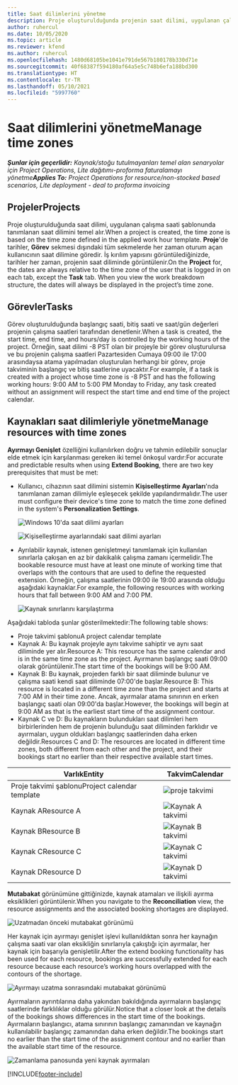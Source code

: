 ```yaml
---
title: Saat dilimlerini yönetme
description: Proje oluşturulduğunda projenin saat dilimi, uygulanan çalışma saati şablonunda tanımlanan saat dilimini temel alır.
author: ruhercul
ms.date: 10/05/2020
ms.topic: article
ms.reviewer: kfend
ms.author: ruhercul
ms.openlocfilehash: 1480d68105be1041e791de567b180178b330d71e
ms.sourcegitcommit: 40f68387f594180af64a5e5c748b6efa188bd300
ms.translationtype: HT
ms.contentlocale: tr-TR
ms.lasthandoff: 05/10/2021
ms.locfileid: "5997760"
---
```

# <a name="manage-time-zones"></a><span data-ttu-id="00ed2-103">Saat dilimlerini yönetme</span><span class="sxs-lookup"><span data-stu-id="00ed2-103">Manage time zones</span></span>

<span data-ttu-id="00ed2-104">_**Şunlar için geçerlidir:** Kaynak/stoğu tutulmayanları temel alan senaryolar için Project Operations, Lite dağıtımı-proforma faturalamayı yönetme_</span><span class="sxs-lookup"><span data-stu-id="00ed2-104">_**Applies To:** Project Operations for resource/non-stocked based scenarios, Lite deployment - deal to proforma invoicing_</span></span>


## <a name="projects"></a><span data-ttu-id="00ed2-105">Projeler</span><span class="sxs-lookup"><span data-stu-id="00ed2-105">Projects</span></span>

<span data-ttu-id="00ed2-106">Proje oluşturulduğunda saat dilimi, uygulanan çalışma saati şablonunda tanımlanan saat dilimini temel alır.</span><span class="sxs-lookup"><span data-stu-id="00ed2-106">When a project is created, the time zone is based on the time zone defined in the applied work hour template.</span></span> <span data-ttu-id="00ed2-107">**Proje**'de tarihler, **Görev** sekmesi dışındaki tüm sekmelerde her zaman oturum açan kullanıcının saat dilimine göredir. İş kırılım yapısını görüntülediğinizde, tarihler her zaman, projenin saat diliminde görüntülenir.</span><span class="sxs-lookup"><span data-stu-id="00ed2-107">On the **Project** for, the dates are always relative to the time zone of the user that is logged in on each tab, except the **Task** tab. When you view the work breakdown structure, the dates will always be displayed in the project’s time zone.</span></span>

## <a name="tasks"></a><span data-ttu-id="00ed2-108">Görevler</span><span class="sxs-lookup"><span data-stu-id="00ed2-108">Tasks</span></span>

<span data-ttu-id="00ed2-109">Görev oluşturulduğunda başlangıç saati, bitiş saati ve saat/gün değerleri projenin çalışma saatleri tarafından denetlenir.</span><span class="sxs-lookup"><span data-stu-id="00ed2-109">When a task is created, the start time, end time, and hours/day is controlled by the working hours of the project.</span></span> <span data-ttu-id="00ed2-110">Örneğin, saat dilimi -8 PST olan bir projeyle bir görev oluşturulursa ve bu projenin çalışma saatleri Pazartesiden Cumaya 09:00 ile 17:00 arasındaysa atama yapılmadan oluşturulan herhangi bir görev, proje takviminin başlangıç ve bitiş saatlerine uyacaktır.</span><span class="sxs-lookup"><span data-stu-id="00ed2-110">For example, if a task is created with a project whose time zone is -8 PST and has the following working hours: 9:00 AM to 5:00 PM Monday to Friday, any task created without an assignment will respect the start time and end time of the project calendar.</span></span>

## <a name="manage-resources-with-time-zones"></a><span data-ttu-id="00ed2-111">Kaynakları saat dilimleriyle yönetme</span><span class="sxs-lookup"><span data-stu-id="00ed2-111">Manage resources with time zones</span></span>

<span data-ttu-id="00ed2-112">**Ayırmayı Genişlet** özelliğini kullanılırken doğru ve tahmin edilebilir sonuçlar elde etmek için karşılanması gereken iki temel önkoşul vardır:</span><span class="sxs-lookup"><span data-stu-id="00ed2-112">For accurate and predictable results when using **Extend Booking**, there are two key prerequisites that must be met:</span></span>  

- <span data-ttu-id="00ed2-113">Kullanıcı, cihazının saat dilimini sistemin **Kişiselleştirme Ayarları**'nda tanımlanan zaman dilimiyle eşleşecek şekilde yapılandırmalıdır.</span><span class="sxs-lookup"><span data-stu-id="00ed2-113">The user must configure their device's time zone to match the time zone defined in the system's **Personalization Settings**.</span></span>
 
  ![Windows 10'da saat dilimi ayarları](media/reconcile-assignments-03.png)

  ![Kişiselleştirme ayarlarındaki saat dilimi ayarları](media/reconcile-assignments-04.png)
 
- <span data-ttu-id="00ed2-116">Ayrılabilir kaynak, istenen genişletmeyi tanımlamak için kullanılan sınırlarla çakışan en az bir dakikalık çalışma zamanı içermelidir.</span><span class="sxs-lookup"><span data-stu-id="00ed2-116">The bookable resource must have at least one minute of working time that overlaps with the contours that are used to define the requested extension.</span></span> <span data-ttu-id="00ed2-117">Örneğin, çalışma saatlerinin 09:00 ile 19:00 arasında olduğu aşağıdaki kaynaklar.</span><span class="sxs-lookup"><span data-stu-id="00ed2-117">For example, the following resources with working hours that fall between 9:00 AM and 7:00 PM.</span></span> 

  ![Kaynak sınırlarını karşılaştırma](media/reconcile-assignments-05.png)

<span data-ttu-id="00ed2-119">Aşağıdaki tabloda şunlar gösterilmektedir:</span><span class="sxs-lookup"><span data-stu-id="00ed2-119">The following table shows:</span></span>

- <span data-ttu-id="00ed2-120">Proje takvimi şablonu</span><span class="sxs-lookup"><span data-stu-id="00ed2-120">A project calendar template</span></span>
- <span data-ttu-id="00ed2-121">Kaynak A: Bu kaynak projeyle aynı takvime sahiptir ve aynı saat diliminde yer alır.</span><span class="sxs-lookup"><span data-stu-id="00ed2-121">Resource A: This resource has the same calendar and is in the same time zone as the project.</span></span> <span data-ttu-id="00ed2-122">Ayırmanın başlangıç saati 09:00 olarak görüntülenir.</span><span class="sxs-lookup"><span data-stu-id="00ed2-122">The start time of the bookings will be 9:00 AM.</span></span>
- <span data-ttu-id="00ed2-123">Kaynak B: Bu kaynak, projeden farklı bir saat diliminde bulunur ve çalışma saati kendi saat diliminde 07:00'de başlar.</span><span class="sxs-lookup"><span data-stu-id="00ed2-123">Resource B: This resource is located in a different time zone than the project and starts at 7:00 AM in their time zone.</span></span> <span data-ttu-id="00ed2-124">Ancak, ayırmalar atama sınırının en erken başlangıç saati olan 09:00'da başlar.</span><span class="sxs-lookup"><span data-stu-id="00ed2-124">However, the bookings will begin at 9:00 AM as that is the earliest start time of the assignment contour.</span></span>
- <span data-ttu-id="00ed2-125">Kaynak C ve D: Bu kaynakların bulundukları saat dilimleri hem birbirlerinden hem de projenin bulunduğu saat diliminden farklıdır ve ayırmaları, uygun oldukları başlangıç saatlerinden daha erken değildir.</span><span class="sxs-lookup"><span data-stu-id="00ed2-125">Resources C and D: The resources are located in different time zones, both different from each other and the project, and their bookings start no earlier than their respective available start times.</span></span>

|<span data-ttu-id="00ed2-126">Varlık</span><span class="sxs-lookup"><span data-stu-id="00ed2-126">Entity</span></span>  |<span data-ttu-id="00ed2-127">Takvim</span><span class="sxs-lookup"><span data-stu-id="00ed2-127">Calendar</span></span>  |
|-|-|
|<span data-ttu-id="00ed2-128">Proje takvimi şablonu</span><span class="sxs-lookup"><span data-stu-id="00ed2-128">Project calendar template</span></span>   | ![proje takvimi](media/reconcile-assignments-06.png) |
|<span data-ttu-id="00ed2-130">Kaynak A</span><span class="sxs-lookup"><span data-stu-id="00ed2-130">Resource A</span></span>  | ![Kaynak A takvimi](media/reconcile-assignments-06.png) |
|<span data-ttu-id="00ed2-132">Kaynak B</span><span class="sxs-lookup"><span data-stu-id="00ed2-132">Resource B</span></span>  |  ![Kaynak B takvimi](media/reconcile-assignments-07.png) |
|<span data-ttu-id="00ed2-134">Kaynak C</span><span class="sxs-lookup"><span data-stu-id="00ed2-134">Resource C</span></span>  |  ![Kaynak C takvimi](media/reconcile-assignments-08.png) |
|<span data-ttu-id="00ed2-136">Kaynak D</span><span class="sxs-lookup"><span data-stu-id="00ed2-136">Resource D</span></span>  | ![Kaynak D takvimi](media/reconcile-assignments-09.png)  |
 
<span data-ttu-id="00ed2-138">**Mutabakat** görünümüne gittiğinizde, kaynak atamaları ve ilişkili ayırma eksiklikleri görüntülenir.</span><span class="sxs-lookup"><span data-stu-id="00ed2-138">When you navigate to the **Reconciliation** view, the resource assignments and the associated booking shortages are displayed.</span></span>

![Uzatmadan önceki mutabakat görünümü](media/reconcile-assignments-10.png)

<span data-ttu-id="00ed2-140">Her kaynak için ayırmayı genişlet işlevi kullanıldıktan sonra her kaynağın çalışma saati var olan eksikliğin sınırlarıyla çakıştığı için ayırmalar, her kaynak için başarıyla genişletilir.</span><span class="sxs-lookup"><span data-stu-id="00ed2-140">After the extend booking functionality has been used for each resource, bookings are successfully extended for each resource because each resource’s working hours overlapped with the contours of the shortage.</span></span>

![Ayırmayı uzatma sonrasındaki mutabakat görünümü](media/reconcile-assignments-11.png) 

<span data-ttu-id="00ed2-142">Ayırmaların ayrıntılarına daha yakından bakıldığında ayırmaların başlangıç saatlerinde farklılıklar olduğu görülür.</span><span class="sxs-lookup"><span data-stu-id="00ed2-142">Notice that a closer look at the details of the bookings shows differences in the start time of the bookings.</span></span> <span data-ttu-id="00ed2-143">Ayırmaların başlangıcı, atama sınırının başlangıç zamanından ve kaynağın kullanılabilir başlangıç zamanından daha erken değildir.</span><span class="sxs-lookup"><span data-stu-id="00ed2-143">The bookings start no earlier than the start time of the assignment contour and no earlier than the available start time of the resource.</span></span>

![Zamanlama panosunda yeni kaynak ayırmaları](media/reconcile-assignments-12.png)


[!INCLUDE[footer-include](../includes/footer-banner.md)]
